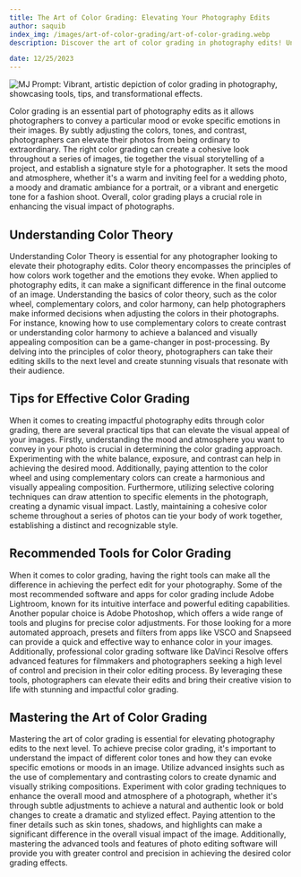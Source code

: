 ```yaml
---
title: The Art of Color Grading: Elevating Your Photography Edits
author: saquib
index_img: /images/art-of-color-grading/art-of-color-grading.webp
description: Discover the art of color grading in photography edits! Uncover tips, tools, and mastering the art to transform your images. Explore now!

date: 12/25/2023
---
```



![MJ Prompt: Vibrant, artistic depiction of color grading in photography, showcasing tools, tips, and transformational effects.](/images/art-of-color-grading/art-of-color-grading.webp)


Color grading is an essential part of photography edits as it allows photographers to convey a particular mood or evoke specific emotions in their images. By subtly adjusting the colors, tones, and contrast, photographers can elevate their photos from being ordinary to extraordinary. The right color grading can create a cohesive look throughout a series of images, tie together the visual storytelling of a project, and establish a signature style for a photographer. It sets the mood and atmosphere, whether it's a warm and inviting feel for a wedding photo, a moody and dramatic ambiance for a portrait, or a vibrant and energetic tone for a fashion shoot. Overall, color grading plays a crucial role in enhancing the visual impact of photographs.

## Understanding Color Theory

Understanding Color Theory is essential for any photographer looking to elevate their photography edits. Color theory encompasses the principles of how colors work together and the emotions they evoke. When applied to photography edits, it can make a significant difference in the final outcome of an image. Understanding the basics of color theory, such as the color wheel, complementary colors, and color harmony, can help photographers make informed decisions when adjusting the colors in their photographs. For instance, knowing how to use complementary colors to create contrast or understanding color harmony to achieve a balanced and visually appealing composition can be a game-changer in post-processing. By delving into the principles of color theory, photographers can take their editing skills to the next level and create stunning visuals that resonate with their audience.

## Tips for Effective Color Grading

When it comes to creating impactful photography edits through color grading, there are several practical tips that can elevate the visual appeal of your images. Firstly, understanding the mood and atmosphere you want to convey in your photo is crucial in determining the color grading approach. Experimenting with the white balance, exposure, and contrast can help in achieving the desired mood. Additionally, paying attention to the color wheel and using complementary colors can create a harmonious and visually appealing composition. Furthermore, utilizing selective coloring techniques can draw attention to specific elements in the photograph, creating a dynamic visual impact. Lastly, maintaining a cohesive color scheme throughout a series of photos can tie your body of work together, establishing a distinct and recognizable style.

## Recommended Tools for Color Grading

When it comes to color grading, having the right tools can make all the difference in achieving the perfect edit for your photography. Some of the most recommended software and apps for color grading include Adobe Lightroom, known for its intuitive interface and powerful editing capabilities. Another popular choice is Adobe Photoshop, which offers a wide range of tools and plugins for precise color adjustments. For those looking for a more automated approach, presets and filters from apps like VSCO and Snapseed can provide a quick and effective way to enhance color in your images. Additionally, professional color grading software like DaVinci Resolve offers advanced features for filmmakers and photographers seeking a high level of control and precision in their color editing process. By leveraging these tools, photographers can elevate their edits and bring their creative vision to life with stunning and impactful color grading.

## Mastering the Art of Color Grading

Mastering the art of color grading is essential for elevating photography edits to the next level. To achieve precise color grading, it's important to understand the impact of different color tones and how they can evoke specific emotions or moods in an image. Utilize advanced insights such as the use of complementary and contrasting colors to create dynamic and visually striking compositions. Experiment with color grading techniques to enhance the overall mood and atmosphere of a photograph, whether it's through subtle adjustments to achieve a natural and authentic look or bold changes to create a dramatic and stylized effect. Paying attention to the finer details such as skin tones, shadows, and highlights can make a significant difference in the overall visual impact of the image. Additionally, mastering the advanced tools and features of photo editing software will provide you with greater control and precision in achieving the desired color grading effects.


